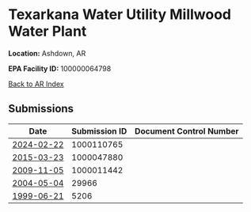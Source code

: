 # Texarkana Water Utility Millwood Water Plant

**Location:** Ashdown, AR

**EPA Facility ID:** 100000064798

[Back to AR Index](../../index.md)

## Submissions

| Date | Submission ID | Document Control Number |
|------|--------------|-------------------------|
| [2024-02-22](submissions/1000110765.md) | 1000110765 |  |
| [2015-03-23](submissions/1000047880.md) | 1000047880 |  |
| [2009-11-05](submissions/1000011442.md) | 1000011442 |  |
| [2004-05-04](submissions/29966.md) | 29966 |  |
| [1999-06-21](submissions/5206.md) | 5206 |  |
